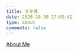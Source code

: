 ```yaml
---
title: 关于我
date: 2020-10-30 17:02:42
type: about
comments: false
---
```


[About Me](https://about.me/xiaobin)